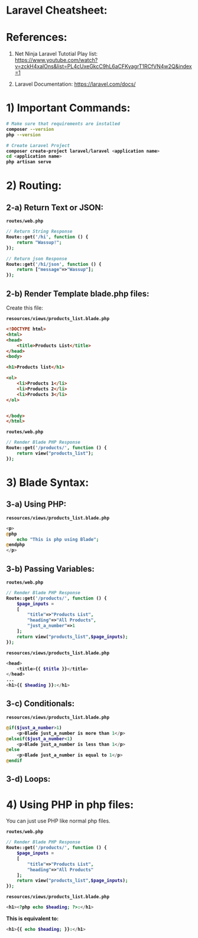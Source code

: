 # Laravel Cheatsheet:



# References:


1. Net Ninja Laravel Tutotial Play list:  
https://www.youtube.com/watch?v=zckH4xalOns&list=PL4cUxeGkcC9hL6aCFKyagrT1RCfVN4w2Q&index=1

2. Laravel Documentation: https://laravel.com/docs/


# 1) Important Commands:

<b>

```bash
# Make sure that requirements are installed
composer --version
php --version

# Create Laravel Project
composer create-project laravel/laravel <application name>
cd <application name>
php artisan serve
```

</b>





# 2) Routing:

## 2-a) Return Text or JSON:

<b>

`routes/web.php`

```php
// Return String Response
Route::get('/hi', function () {
    return "Wassup!";
});

// Return json Response
Route::get('/hi/json', function () {
    return ["message"=>"Wassup"];
});
```

</b>



## 2-b) Render Template blade.php files:


Create this file:  

<b>

`resources/views/products_list.blade.php`


```html
<!DOCTYPE html>
<html>
<head>
	<title>Products List</title>
</head>
<body>

<h1>Products list</h1>

<ol>
	<li>Products 1</li>
	<li>Products 2</li>
	<li>Products 3</li>
</ol>


</body>
</html>
```





`routes/web.php`

```php
// Render Blade PHP Response
Route::get('/products/', function () {
    return view("products_list");
});
```


</b>







# 3) Blade Syntax:

<b>


## 3-a) Using PHP:


`resources/views/products_list.blade.php`
```php
<p>
@php
	echo "This is php using Blade";
@endphp
</p>
```




## 3-b) Passing Variables:




`routes/web.php`

```php
// Render Blade PHP Response
Route::get('/products/', function () {
    $page_inputs = 
    [
    	"title"=>"Products List",
    	"heading"=>"All Products",
    	"just_a_number"=>1
    ];
    return view("products_list",$page_inputs);
});
```





`resources/views/products_list.blade.php`


```php
<head>
	<title>{{ $title }}</title>
</head>
...
<h1>{{ $heading }}:</h1>
```



## 3-c) Conditionals:




`resources/views/products_list.blade.php`


```php
@if($just_a_number>1)
	<p>Blade just_a_number is more than 1</p>
@elseif($just_a_number<1)
	<p>Blade just_a_number is less than 1</p>
@else
	<p>Blade just_a_number is equal to 1</p>
@endif
```



</b>




## 3-d) Loops:








# 4) Using PHP in php files:

You can just use PHP like normal php files.



<b>

`routes/web.php`

```php
// Render Blade PHP Response
Route::get('/products/', function () {
    $page_inputs = 
    [
    	"title"=>"Products List",
    	"heading"=>"All Products"
    ];
    return view("products_list",$page_inputs);
});
```





`resources/views/products_list.blade.php`


```php
<h1><?php echo $heading; ?>:</h1>
```

This is equivalent to:

```php
<h1>{{ echo $heading; }}:</h1>
```

</b>


























